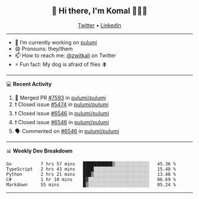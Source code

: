 <h2 align="center"> 👋 Hi there, I'm Komal 🧑🏾‍💻 </h2>
<p align="center">
    <a href="https://twitter.com/zwitkali">Twitter</a> •
    <a href="https://www.linkedin.com/in/komal-ali/">LinkedIn</a>
</p>

--------

- 🔭 I’m currently working on [pulumi](https://github.com/pulumi/pulumi)
- 😄 Pronouns: they/them
- 📫 How to reach me: [@zwitkali](https://twitter.com/zwitkali) on Twitter
- ⚡ Fun fact: My dog is afraid of flies 🪰

--------
💻 **Recent Activity**

<!--START_SECTION:activity-->
1. 🎉 Merged PR [#7593](https://github.com/pulumi/pulumi/pull/7593) in [pulumi/pulumi](https://github.com/pulumi/pulumi)
2. ❗️ Closed issue [#5474](https://github.com/pulumi/pulumi/issues/5474) in [pulumi/pulumi](https://github.com/pulumi/pulumi)
3. ❗️ Closed issue [#6546](https://github.com/pulumi/pulumi/issues/6546) in [pulumi/pulumi](https://github.com/pulumi/pulumi)
4. ❗️ Closed issue [#6546](https://github.com/pulumi/pulumi/issues/6546) in [pulumi/pulumi](https://github.com/pulumi/pulumi)
5. 🗣 Commented on [#6546](https://github.com/pulumi/pulumi/issues/6546) in [pulumi/pulumi](https://github.com/pulumi/pulumi)
<!--END_SECTION:activity-->

--------

📊 **Weekly Dev Breakdown**
<!--START_SECTION:waka-->
```text
Go           7 hrs 57 mins   ███████████▒░░░░░░░░░░░░░   45.36 % 
TypeScript   2 hrs 43 mins   ████░░░░░░░░░░░░░░░░░░░░░   15.48 % 
Python       2 hrs 21 mins   ███▒░░░░░░░░░░░░░░░░░░░░░   13.48 % 
C#           1 hr 10 mins    █▓░░░░░░░░░░░░░░░░░░░░░░░   06.69 % 
Markdown     55 mins         █▒░░░░░░░░░░░░░░░░░░░░░░░   05.24 % 
```
<!--END_SECTION:waka-->

--------
